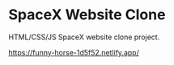 # SpaceX Website Clone

HTML/CSS/JS SpaceX website clone project.

https://funny-horse-1d5f52.netlify.app/
